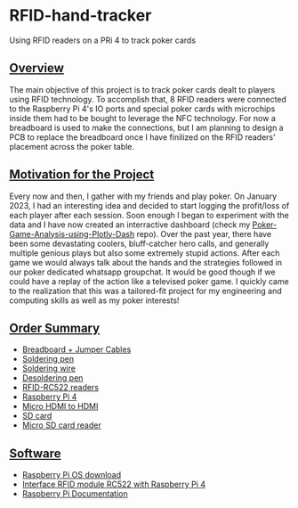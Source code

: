# RFID-hand-tracker
Using RFID readers on a PRi 4 to track poker cards

## <u>Overview</u>
The main objective of this project is to track poker cards dealt to players using RFID technology. To accomplish that, 8 RFID readers were connected to the Raspberry Pi 4's IO ports and special poker cards with microchips inside them had to be bought to leverage the NFC technology. For now a breadboard is used to make the connections, but I am planning to design a PCB to replace the breadboard once I have finilized on the RFID readers' placement across the poker table. 

## <u>Motivation for the Project</u>
Every now and then, I gather with my friends and play poker. On January 2023, I had an interesting idea and decided to start logging the profit/loss of each player after each session. Soon enough I began to experiment with the data and I have now created an interractive dashboard (check my [Poker-Game-Analysis-using-Plotly-Dash](https://github.com/panstenos/Poker-Game-Analysis-using-Plotly-Dash) repo). Over the past year, there have been some devastating coolers, bluff-catcher hero calls, and generally multiple genious plays but also some extremely stupid actions. After each game we would always talk about the hands and the strategies followed in our poker dedicated whatsapp groupchat. It would be good though if we could have a replay of the action like a televised poker game. I quickly came to the realization that this was a tailored-fit project for my engineering and computing skills as well as my poker interests! 

## <u>Order Summary</u>
- [Breadboard + Jumper Cables](https://www.amazon.co.uk/dp/B0B5TCKTQH?psc=1&ref=ppx_yo2ov_dt_b_product_details)
- [Soldering pen](https://www.amazon.co.uk/Soldering-Electric-Switch-Adjustable-Temperature200%E2%84%83/dp/B09C7TMQGX/ref=sr_1_6?crid=348HET7OYKJLU&keywords=soldering+pen&qid=1702485501&s=industrial&sprefix=soldering+pen%2Cindustrial%2C72&sr=1-6)
- [Soldering wire](https://www.amazon.co.uk/Balala-Soldering-Repairing-Electronic-Components/dp/B07NT68DXP/ref=sr_1_4?crid=BXNHRILU2WSZ&keywords=soldering+iron+wire&qid=1702485541&s=industrial&sprefix=soldering+iron+wir%2Cindustrial%2C55&sr=1-4)
- [Desoldering pen](https://www.amazon.co.uk/dp/B00BG62F6E?psc=1&ref=ppx_yo2ov_dt_b_product_details)
- [RFID-RC522 readers](https://www.amazon.co.uk/dp/B074S9FZC5?ref=ppx_yo2ov_dt_b_product_details&th=1)
- [Raspberry Pi 4](https://www.amazon.co.uk/Raspberry-Pi-Model-4GB/dp/B09TTNF8BT/ref=sr_1_3?keywords=raspberry+pi+4&qid=1702485590&sr=8-3)
- [Micro HDMI to HDMI](https://www.amazon.co.uk/dp/B098XS9XS2?psc=1&ref=ppx_yo2ov_dt_b_product_details)
- [SD card](https://www.amazon.co.uk/Samsung-32GB-Memory-Micro-Adapter/dp/B06XFSZGCC/ref=sr_1_4?crid=1GBDG49DCK1S&keywords=samsung+micro+sd+card+32&qid=1702485942&sprefix=samsung+micro+sd+card+32%2Caps%2C75&sr=8-4)
- [Micro SD card reader](https://www.amazon.co.uk/dp/B00W02VHM6?psc=1&ref=ppx_yo2ov_dt_b_product_details)

  
## <u>Software</u>
- [Raspberry Pi OS download](https://www.raspberrypi.com/software/)
- [Interface RFID module RC522 with Raspberry Pi 4](https://www.theengineeringprojects.com/2023/01/interface-rfid-module-rc522-with-raspberry-pi-4.html#:~:text=Wiring%20the%20RFID%20RC522&text=Simply%20connecting%207%20of%20the,SCK%20connects%20to%20Pin%2023.)
- [Raspberry Pi Documentation](https://www.raspberrypi.com/documentation/computers/os.html#python-on-raspberry-pi)
